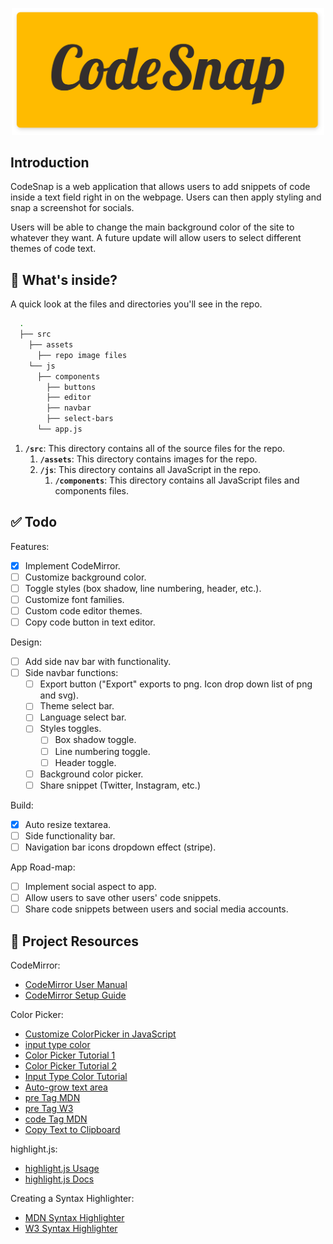 <p align="center">
  <img src="/src/assets/codesnap-hero.png" width="500" alt="codesnap-hero">
</p>

## Introduction
CodeSnap is a web application that allows users to add snippets of code inside a text field right in on the webpage. Users can then apply styling and snap a screenshot for socials.

Users will be able to change the main background color of the site to whatever they want. A future update will allow users to select different themes of code text.

## 🧐 What's inside?
A quick look at the files and directories you'll see in the repo.

```bash
  .
  ├── src
    ├── assets
      ├── repo image files
    └── js
      ├── components
        ├── buttons
        ├── editor
        ├── navbar
        ├── select-bars
      └── app.js
```

1. **`/src`**: This directory contains all of the source files for the repo.
    1. **`/assets`**: This directory contains images for the repo.
    1. **`/js`**: This directory contains all JavaScript in the repo.
        1. **`/components`**: This directory contains all JavaScript files and components files.

## ✅ Todo
Features:
- [x] Implement CodeMirror.
- [ ] Customize background color.
- [ ] Toggle styles (box shadow, line numbering, header, etc.).
- [ ] Customize font families.
- [ ] Custom code editor themes.
- [ ] Copy code button in text editor.

Design:
- [ ] Add side nav bar with functionality.
- [ ] Side navbar functions:
    - [ ] Export button ("Export" exports to png. Icon drop down list of png and svg).
    - [ ] Theme select bar.
    - [ ] Language select bar.
    - [ ] Styles toggles.
        - [ ] Box shadow toggle.
        - [ ] Line numbering toggle.
        - [ ] Header toggle.
    - [ ] Background color picker.
    - [ ] Share snippet (Twitter, Instagram, etc.)

Build:
- [x] Auto resize textarea.
- [ ] Side functionality bar.
- [ ] Navigation bar icons dropdown effect (stripe).

App Road-map:
- [ ] Implement social aspect to app.
- [ ] Allow users to save other users' code snippets.
- [ ] Share code snippets between users and social media accounts.

## 🔗 Project Resources
CodeMirror:
* [CodeMirror User Manual](https://codemirror.net/doc/manual.html)
* [CodeMirror Setup Guide](https://www.youtube.com/watch?v=o1DDWQDBT9Y)

Color Picker:
* [Customize ColorPicker in JavaScript](https://ej2.syncfusion.com/javascript/documentation/color-picker/how-to/customize-colorpicker/)
* [input type color](https://developer.mozilla.org/en-US/docs/Web/HTML/Element/input/color)
* [Color Picker Tutorial 1](https://www.youtube.com/watch?v=RSbZJYVQmPU)
* [Color Picker Tutorial 2](https://www.youtube.com/watch?v=DP9-CVgkgDA)
* [Input Type Color Tutorial](https://www.youtube.com/watch?v=eIw-Nou9L9E)
* [Auto-grow text area](https://css-tricks.com/the-cleanest-trick-for-autogrowing-textareas/)
* [pre Tag MDN](https://developer.mozilla.org/en-US/docs/Web/HTML/Element/pre)
* [pre Tag W3](https://www.w3schools.com/tags/tag_pre.asp)
* [code Tag MDN](https://developer.mozilla.org/en-US/docs/Web/HTML/Element/code)
* [Copy Text to Clipboard](https://www.30secondsofcode.org/blog/s/copy-text-to-clipboard-with-javascript)

highlight.js: 
* [highlight.js Usage](https://highlightjs.org/usage/)
* [highlight.js Docs](https://highlightjs.readthedocs.io/en/latest/)

Creating a Syntax Highlighter:
* [MDN Syntax Highlighter](https://developer.mozilla.org/en-US/docs/MDN/Editor/Syntax_highlighting)
* [W3 Syntax Highlighter](https://www.w3schools.com/howto/howto_syntax_highlight.asp)